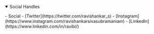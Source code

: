 

<details open>
<summary>Social Handles</summary>

<p>
- Social
  - [Twitter](https://twitter.com/ravishankar_s)
  - [Instagram](https://www.instagram.com/ravishankarsivasubramaniam)
  - [LinkedIn](https://www.linkedin.com/in/ravibi/)
</p>
</details>  